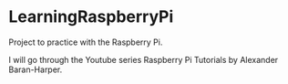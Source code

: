 # LearningRaspberryPi
Project to practice with the Raspberry Pi.

I will go through the Youtube series Raspberry Pi Tutorials by Alexander Baran-Harper.
